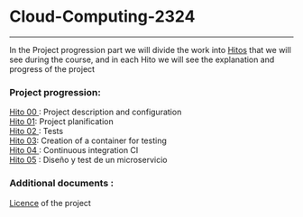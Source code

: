 # Cloud-Computing-2324

---
In the Project progression part we will divide the work into [Hitos](https://github.com/Ilyas-ZG/Cloud-Computing-2324/tree/main/Hitos) that we will see during the course, and in each Hito we will see the explanation and progress of the project
### Project progression: 
[Hito 00 ](https://github.com/Ilyas-ZG/Cloud-Computing-2324/tree/main/Hitos/Hito00): Project description and configuration  
[Hito 01](https://github.com/Ilyas-ZG/Cloud-Computing-2324/tree/main/Hitos/Hito01): Project planification   
[Hito 02 ](https://github.com/Ilyas-ZG/Cloud-Computing-2324/tree/main/Hitos/Hito02) : Tests  
[Hito 03](https://github.com/Ilyas-ZG/Cloud-Computing-2324/tree/main/Hitos/Hito03):  Creation of a container for testing    
[Hito 04 ](https://github.com/Ilyas-ZG/Cloud-Computing-2324/tree/main/Hitos/Hito04) : Continuous integration CI    
[Hito 05](https://github.com/Ilyas-ZG/Cloud-Computing-2324/blob/main/Hitos/Hito05/README.md) : Diseño y test de un microservicio


### Additional documents :
[Licence](https://github.com/Ilyas-ZG/Cloud-Computing-2324/blob/main/LICENSE) of the project 

